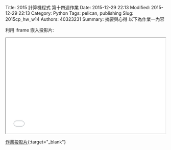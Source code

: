 Title: 2015 計算機程式 第十四週作業
Date: 2015-12-29 22:13
Modified: 2015-12-29 22:13
Category: Python
Tags: pelican, publishing
Slug: 2015cp_hw_w14
Authors: 40323231
Summary: 摘要與心得
以下為作業一內容

利用 iframe 嵌入投影片:

<iframe src="simplest10.html" width="500" height="300"></iframe>

[作業投影片](simplest10.html){:target="_blank"}
